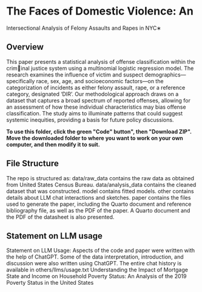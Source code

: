 # The Faces of Domestic Violence: An
Intersectional Analysis of Felony Assaults and
Rapes in NYC∗
## Overview
This paper presents a statistical analysis of offense classification within the criminal justice system using a multinomial logistic regression model. The research
examines the influence of victim and suspect demographics—specifically race, sex,
age, and socioeconomic factors—on the categorization of incidents as either felony
assault, rape, or a reference category, designated ‘DIR’. Our methodological approach draws on a dataset that captures a broad spectrum of reported offenses,
allowing for an assessment of how these individual characteristics may bias offense
classification. The study aims to illuminate patterns that could suggest systemic
inequities, providing a basis for future policy discussions.

**To use this folder, click the green "Code" button", then "Download ZIP". Move the downloaded folder to where you want to work on your own computer, and then modify it to suit.**

## File Structure
The repo is structured as:
data/raw_data contains the raw data as obtained from United States Census Bureau.
data/analysis_data contains the cleaned dataset that was constructed.
model contains fitted models.
other contains details about LLM chat interactions and sketches.
paper contains the files used to generate the paper, including the Quarto document and reference bibliography file, as well as the PDF of the paper. A Quarto document and the PDF of the datasheet is also presented.

## Statement on LLM usage

Statement on LLM Usage: Aspects of the code and paper were written with the help of ChatGPT. Some of the data interpretation, introduction, and discussion were also written using ChatGPT. The entire chat history is available in others/llms/usage.txt
Understanding the Impact of Mortgage State and Income on Household Poverty Status: An Analysis of the 2019 Poverty Status in the United States
